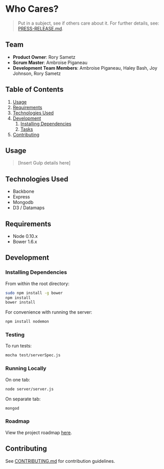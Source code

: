 # Who Cares?

> Put in a subject, see if others care about it. For further details, see: [PRESS-RELEASE.md](PRESS-RELEASE.md).

## Team

  - __Product Owner__: Rory Sametz
  - __Scrum Master__: Ambroise Piganeau
  - __Development Team Members__: Ambroise Piganeau, Haley Bash, Joy Johnson, Rory Sametz

## Table of Contents

1. [Usage](#Usage)
1. [Requirements](#requirements)
1. [Technologies Used](#technologies-used)
1. [Development](#development)
    1. [Installing Dependencies](#installing-dependencies)
    1. [Tasks](#tasks)
1. [Contributing](#contributing)

## Usage

> [Insert Gulp details here]

## Technologies Used

- Backbone
- Express
- Mongodb
- D3 / Datamaps

## Requirements

- Node 0.10.x
- Bower 1.6.x

## Development

### Installing Dependencies

From within the root directory:

```sh
sudo npm install -g bower
npm install
bower install
```

For convenience with running the server:
```sh
npm install nodemon
```

### Testing

To run tests:
```sh
mocha test/serverSpec.js
```

### Running Locally

On one tab:
```sh
node server/server.js
```

On separate tab:
```sh
mongod
```

### Roadmap

View the project roadmap [here](ROADMAP.md).

## Contributing

See [CONTRIBUTING.md](CONTRIBUTING.md) for contribution guidelines.
